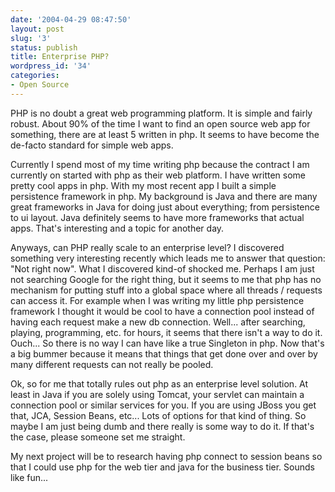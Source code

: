 ```yaml
---
date: '2004-04-29 08:47:50'
layout: post
slug: '3'
status: publish
title: Enterprise PHP?
wordpress_id: '34'
categories:
- Open Source
---
```


PHP is no doubt a great web programming platform. It is simple and fairly robust. About 90% of the time I want to find an open source web app for something, there are at least 5 written in php. It seems to have become the de-facto standard for simple web apps.

Currently I spend most of my time writing php because the contract I am currently on started with php as their web platform. I have written some pretty cool apps in php. With my most recent app I built a simple persistence framework in php. My background is Java and there are many great frameworks in Java for doing just about everything; from persistence to ui layout. Java definitely seems to have more frameworks that actual apps. That's interesting and a topic for another day.

Anyways, can PHP really scale to an enterprise level? I discovered something very interesting recently which leads me to answer that question: "Not right now". What I discovered kind-of shocked me. Perhaps I am just not searching Google for the right thing, but it seems to me that php has no mechanism for putting stuff into a global space where all threads / requests can access it. For example when I was writing my little php persistence framework I thought it would be cool to have a connection pool instead of having each request make a new db connection. Well... after searching, playing, programming, etc. for hours, it seems that there isn't a way to do it. Ouch... So there is no way I can have like a true Singleton in php. Now that's a big bummer because it means that things that get done over and over by many different requests can not really be pooled.

Ok, so for me that totally rules out php as an enterprise level solution. At least in Java if you are solely using  Tomcat, your servlet can maintain a connection pool or similar services for you. If you are using JBoss you get that, JCA, Session Beans, etc... Lots of options for that kind of thing. So maybe I am just being dumb and there really is some way to do it. If that's the case, please someone set me straight.

My next project will be to research having php connect to session beans so that I could use php for the web tier and java for the business tier. Sounds like fun...
